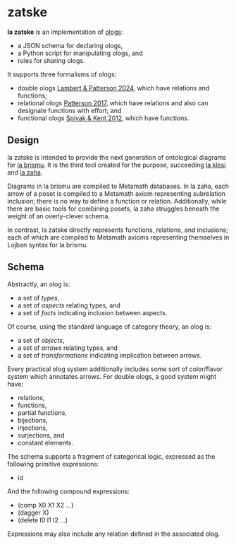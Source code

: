 # zatske

**la zatske** is an implementation of
[ologs](https://en.wikipedia.org/wiki/Olog):

* a JSON schema for declaring ologs,
* a Python script for manipulating ologs, and
* rules for sharing ologs.

It supports three formalisms of ologs:

* double ologs [Lambert & Patterson 2024](https://arxiv.org/abs/2403.19884),
  which have relations and functions;
* relational ologs [Patterson 2017](https://arxiv.org/abs/1706.00526), which
  have relations and also can designate functions with effort; and
* functional ologs [Spivak & Kent 2012](https://arxiv.org/abs/1102.1889),
  which have functions.

## Design

la zatske is intended to provide the next generation of ontological diagrams
for [la brismu](https://github.com/MostAwesomeDude/brismu). It is the third
tool created for the purpose, succeeding [la
klesi](https://github.com/MostAwesomeDude/klesi) and [la
zaha](https://github.com/MostAwesomeDude/zaha).

Diagrams in la brismu are compiled to Metamath databases. In la zaha, each
arrow of a poset is compiled to a Metamath axiom representing subrelation
inclusion; there is no way to define a function or relation. Additionally,
while there are basic tools for combining posets, la zaha struggles beneath
the weight of an overly-clever schema.

In contrast, la zatske directly represents functions, relations, and
inclusions; each of which are compiled to Metamath axioms representing
themselves in Lojban syntax for la brismu.

## Schema

Abstractly, an olog is:

* a set of *types*,
* a set of *aspects* relating types, and
* a set of *facts* indicating inclusion between aspects.

Of course, using the standard language of category theory, an olog is:

* a set of *objects*,
* a set of *arrows* relating types, and
* a set of *transformations* indicating implication between arrows.

Every practical olog system additionally includes some sort of color/flavor
system which annotates arrows. For double ologs, a good system might have:

* relations,
* functions,
* partial functions,
* bijections,
* injections,
* surjections, and
* constant elements.

The schema supports a fragment of categorical logic, expressed as the
following primitive expressions:

* id

And the following compound expressions:

* (comp X0 X1 X2 ...)
* (dagger X)
* (delete I0 I1 I2 ...)

Expressions may also include any relation defined in the associated olog.
